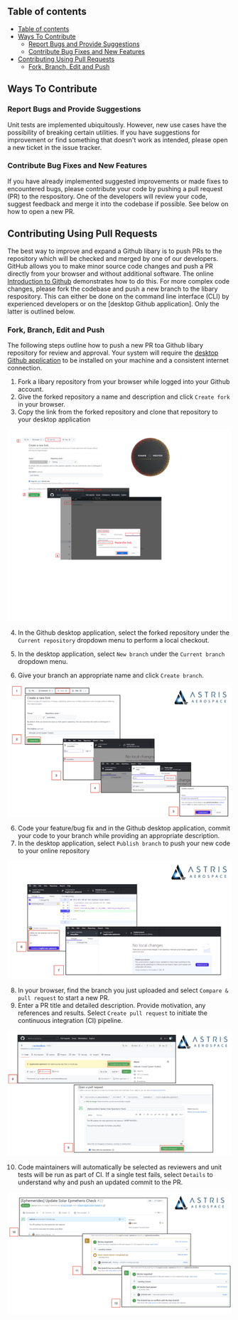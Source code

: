 ## Table of contents
- [Table of contents](#table-of-contents)
- [Ways To Contribute](#ways-to-contribute)
  - [Report Bugs and Provide Suggestions](#report-bugs-and-provide-suggestions)
  - [Contribute Bug Fixes and New Features](#contribute-bug-fixes-and-new-features)
- [Contributing Using Pull Requests](#contributing-using-pull-requests)
  - [Fork, Branch, Edit and Push](#fork-branch-edit-and-push)

## Ways To Contribute

### Report Bugs and Provide Suggestions

Unit tests are implemented ubiquitously. However, new use cases have the possibility of breaking certain utilities.
If you have suggestions for improvement or find something that doesn't work as intended, please open a new ticket in the issue tracker.

### Contribute Bug Fixes and New Features

If you have already implemented suggested improvements or made fixes to encountered bugs, please contribute your code by pushing a pull request (PR) to the respository.
One of the developers will review your code, suggest feedback and merge it into the codebase if possible.
See below on how to open a new PR.

<!--TODO: Add Documentation Contributions + TOC-->

## Contributing Using Pull Requests

The best way to improve and expand a Github libary is to push PRs to the repository which will be checked and merged by one of our developers. 
GitHub allows you to make minor source code changes and push a PR directly from your browser and without additional software.
The online [Introduction to Github](https://docs.github.com/en/get-started) demonstrates how to do this.
For more complex code changes, please fork the codebase and push a new branch to the libary respository.
This can either be done on the command line interface (CLI) by experienced developers or on the [desktop Github application].
Only the latter is outlined below.

<!--Insert CLI instructions-->

### Fork, Branch, Edit and Push

The following steps outline how to push a new PR toa Github libary repository for review and approval. 
Your system will require the [desktop Github application](https://desktop.github.com/) to be installed on your machine and a consistent internet connection.

1. Fork a libary repository from your browser while logged into your Github account.
2. Give the forked repository a name and description and click `Create fork` in your browser.
3. Copy the link from the forked repository and clone that repository to your desktop application
<p class="aligncenter">
    <img src="./images/1to3.png" alt="centered image" />
</p>
   
4. In the Github desktop application, select the forked repository under the `Current repository` dropdown menu to perform a local checkout.

5. In the desktop application, select `New branch` under the `Current branch` dropdown menu.
6. Give your branch an appropriate name and click `Create branch`.

<p class="aligncenter">
    <img src="./images/root/1-GitFork.png" alt="centered image" />
</p>

6. Code your feature/bug fix and in the Github desktop application, commit your code to your branch while providing an appropriate description.
7. In the desktop application, select `Publish branch` to push your new code to your online repository

<p class="aligncenter">
    <img src="./images/root/2-GitCommit.png"/>
</p>

8. In your browser, find the branch you just uploaded and select `Compare & pull request` to start a new PR. 
9. Enter a PR title and detailed description. Provide motivation, any references and results. Select `Create pull request` to initiate the continuous integration (CI) pipeline.

<p class="aligncenter">
    <img src="./images/root/3-GitPR.png"/>
</p>

10. Code maintainers will automatically be selected as reviewers and unit tests will be run as part of CI.
If a single test fails, select `Details` to understand why and push an updated commit to the PR.

<p class="aligncenter">
    <img src="./images/root/4-GitCI.png"/>
</p>
